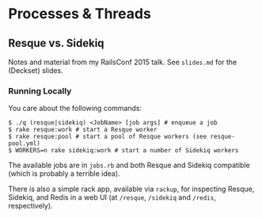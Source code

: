 # Processes & Threads
## Resque vs. Sidekiq

Notes and material from my RailsConf 2015 talk. See `slides.md` for the (Deckset) slides.

### Running Locally

You care about the following commands:

```
$ ./q (resque|sidekiq) <JobName> [job args] # enqueue a job
$ rake resque:work # start a Resque worker
$ rake resque:pool # start a pool of Resque workers (see resque-pool.yml)
$ WORKERS=n rake sidekiq:work # start a number of Sidekiq workers
```

The available jobs are in `jobs.rb` and both Resque and Sidekiq compatible (which is probably a terrible idea).

There is also a simple rack app, available via `rackup`, for inspecting Resque, Sidekiq, and Redis in a web UI (at `/resque`, `/sidekiq` and `/redis`, respectively).
